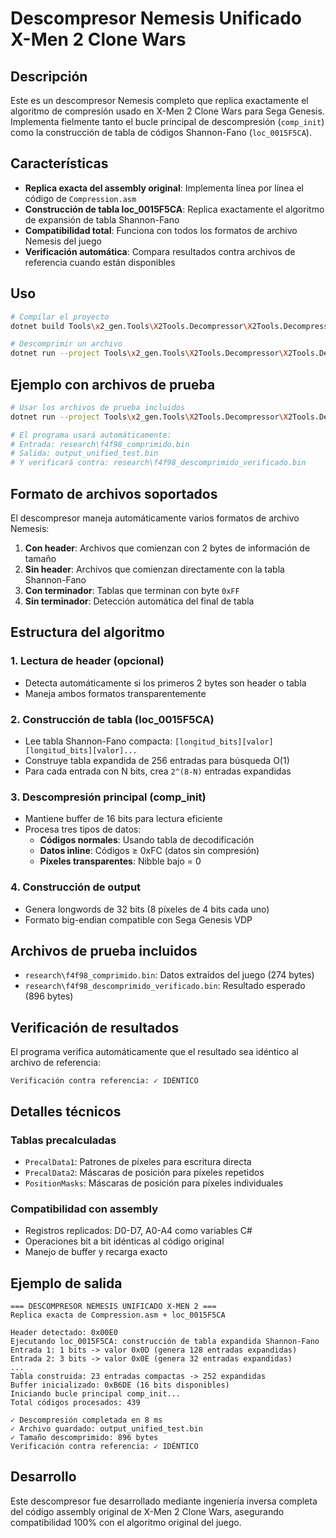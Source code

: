 # Descompresor Nemesis Unificado X-Men 2 Clone Wars

## Descripción

Este es un descompresor Nemesis completo que replica exactamente el algoritmo de compresión usado en X-Men 2 Clone Wars para Sega Genesis. Implementa fielmente tanto el bucle principal de descompresión (`comp_init`) como la construcción de tabla de códigos Shannon-Fano (`loc_0015F5CA`).

## Características

- **Replica exacta del assembly original**: Implementa línea por línea el código de `Compression.asm`
- **Construcción de tabla loc_0015F5CA**: Replica exactamente el algoritmo de expansión de tabla Shannon-Fano
- **Compatibilidad total**: Funciona con todos los formatos de archivo Nemesis del juego
- **Verificación automática**: Compara resultados contra archivos de referencia cuando están disponibles

## Uso

```bash
# Compilar el proyecto
dotnet build Tools\x2_gen.Tools\X2Tools.Decompressor\X2Tools.Decompressor.csproj

# Descomprimir un archivo
dotnet run --project Tools\x2_gen.Tools\X2Tools.Decompressor\X2Tools.Decompressor.csproj -- <archivo_entrada> <archivo_salida>
```

## Ejemplo con archivos de prueba

```bash
# Usar los archivos de prueba incluidos
dotnet run --project Tools\x2_gen.Tools\X2Tools.Decompressor\X2Tools.Decompressor.csproj

# El programa usará automáticamente:
# Entrada: research\f4f98_comprimido.bin
# Salida: output_unified_test.bin
# Y verificará contra: research\f4f98_descomprimido_verificado.bin
```

## Formato de archivos soportados

El descompresor maneja automáticamente varios formatos de archivo Nemesis:

1. **Con header**: Archivos que comienzan con 2 bytes de información de tamaño
2. **Sin header**: Archivos que comienzan directamente con la tabla Shannon-Fano
3. **Con terminador**: Tablas que terminan con byte `0xFF`
4. **Sin terminador**: Detección automática del final de tabla

## Estructura del algoritmo

### 1. Lectura de header (opcional)
- Detecta automáticamente si los primeros 2 bytes son header o tabla
- Maneja ambos formatos transparentemente

### 2. Construcción de tabla (loc_0015F5CA)
- Lee tabla Shannon-Fano compacta: `[longitud_bits][valor][longitud_bits][valor]...`
- Construye tabla expandida de 256 entradas para búsqueda O(1)
- Para cada entrada con N bits, crea `2^(8-N)` entradas expandidas

### 3. Descompresión principal (comp_init)
- Mantiene buffer de 16 bits para lectura eficiente
- Procesa tres tipos de datos:
  - **Códigos normales**: Usando tabla de decodificación
  - **Datos inline**: Códigos ≥ 0xFC (datos sin compresión)
  - **Píxeles transparentes**: Nibble bajo = 0

### 4. Construcción de output
- Genera longwords de 32 bits (8 píxeles de 4 bits cada uno)
- Formato big-endian compatible con Sega Genesis VDP

## Archivos de prueba incluidos

- `research\f4f98_comprimido.bin`: Datos extraídos del juego (274 bytes)
- `research\f4f98_descomprimido_verificado.bin`: Resultado esperado (896 bytes)

## Verificación de resultados

El programa verifica automáticamente que el resultado sea idéntico al archivo de referencia:

```
Verificación contra referencia: ✓ IDÉNTICO
```

## Detalles técnicos

### Tablas precalculadas
- `PrecalData1`: Patrones de píxeles para escritura directa
- `PrecalData2`: Máscaras de posición para píxeles repetidos
- `PositionMasks`: Máscaras de posición para píxeles individuales

### Compatibilidad con assembly
- Registros replicados: D0-D7, A0-A4 como variables C#
- Operaciones bit a bit idénticas al código original
- Manejo de buffer y recarga exacto

## Ejemplo de salida

```
=== DESCOMPRESOR NEMESIS UNIFICADO X-MEN 2 ===
Replica exacta de Compression.asm + loc_0015F5CA

Header detectado: 0x00E0
Ejecutando loc_0015F5CA: construcción de tabla expandida Shannon-Fano
Entrada 1: 1 bits -> valor 0x0D (genera 128 entradas expandidas)
Entrada 2: 3 bits -> valor 0x0E (genera 32 entradas expandidas)
...
Tabla construida: 23 entradas compactas -> 252 expandidas
Buffer inicializado: 0xB6DE (16 bits disponibles)
Iniciando bucle principal comp_init...
Total códigos procesados: 439

✓ Descompresión completada en 8 ms
✓ Archivo guardado: output_unified_test.bin
✓ Tamaño descomprimido: 896 bytes
Verificación contra referencia: ✓ IDÉNTICO
```

## Desarrollo

Este descompresor fue desarrollado mediante ingeniería inversa completa del código assembly original de X-Men 2 Clone Wars, asegurando compatibilidad 100% con el algoritmo original del juego.
